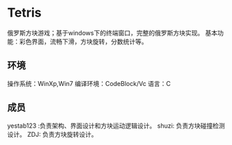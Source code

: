 Tetris
======

俄罗斯方块游戏；基于windows下的终端窗口，完整的俄罗斯方块实现。
基本功能：彩色界面，流畅下滑，方块旋转，分数统计等。

环境
-----------
操作系统：WinXp,Win7
编译环境：CodeBlock/Vc
语言：C


成员
-----------
yestab123 :负责架构、界面设计和方块运动逻辑设计。
shuzi: 负责方块碰撞检测设计。
ZDJ: 负责方块旋转设计。


